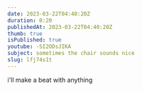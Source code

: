 ```yaml
---
date: 2023-03-22T04:40:20Z
duration: 0:20
publishedAt: 2023-03-22T04:40:20Z
thumb: true
isPublished: true
youtube: -SI2ODsJIKA
subject: sometimes the chair sounds nice
slug: lfj74s1t
---
```

i'll make a beat with anything
